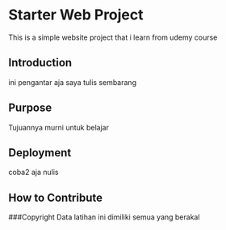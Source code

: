# Starter Web Project

This is a simple website project that i learn from udemy course

## Introduction

ini pengantar aja saya tulis sembarang

## Purpose

Tujuannya murni untuk belajar

## Deployment

coba2 aja nulis

## How to Contribute

###Copyright
Data latihan ini dimiliki semua yang berakal